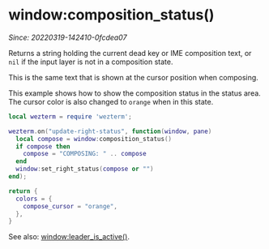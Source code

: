 # window:composition_status()

*Since: 20220319-142410-0fcdea07*

Returns a string holding the current dead key or IME composition text,
or `nil` if the input layer is not in a composition state.

This is the same text that is shown at the cursor position when composing.

This example shows how to show the composition status in the status area.
The cursor color is also changed to `orange` when in this state.

```lua
local wezterm = require 'wezterm';

wezterm.on("update-right-status", function(window, pane)
  local compose = window:composition_status()
  if compose then
    compose = "COMPOSING: " .. compose
  end
  window:set_right_status(compose or "")
end);

return {
  colors = {
    compose_cursor = "orange",
  },
}
```

See also: [window:leader_is_active()](leader_is_active.md).

